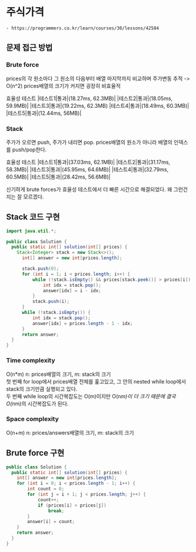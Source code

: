 # 주식가격
    - https://programmers.co.kr/learn/courses/30/lessons/42584

## 문제 접근 방법
### Brute force
prices의 각 원소마다 그 원소의 다음부터 배열 마지막까지 비교하며 주가변동 추적 -> O(n^2) prices배열의 크기가 커지면 굉장히 비효율적

효율성  테스트
|테스트1|통과|(18.27ms, 62.3MB)|
|테스트2|통과|(18.05ms, 59.9MB)|
|테스트3|통과|(19.22ms, 62.3MB)
|테스트4|통과|(18.49ms, 60.3MB)|
|테스트5|통과|(12.44ms, 56MB)|

### Stack
주가가 오르면 push, 주가가 내리면 pop. prices배열의 원소가 아니라 배열의 인덱스를 push/pop한다.

효율성  테스트
|테스트1|통과|(37.03ms, 62.1MB)|
|테스트2|통과|(31.17ms, 58.3MB)|
|테스트3|통과|(45.95ms, 64.6MB)|
|테스트4|통과|(32.79ms, 60.5MB)|
|테스트5|통과|(28.42ms, 56.6MB)|

신기하게 brute forces가 효율성 테스트에서 더 빠른 시간으로 해결되었다. 왜 그런건지는 잘 모르겠다.

## Stack 코드 구현
```java
import java.util.*;

public class Solution {
  public static int[] solution(int[] prices) {
    Stack<Integer> stack = new Stack<>();
      int[] answer = new int[prices.length];

      stack.push(0);
      for (int i = 1; i < prices.length; i++) {
          while (!stack.isEmpty() && prices[stack.peek()] > prices[i]) {
              int idx = stack.pop();
              answer[idx] = i - idx;
          }
          stack.push(i);
      }
      while (!stack.isEmpty()) {
          int idx = stack.pop();
          answer[idx] = prices.length - 1 - idx;
      }
      return answer;
  }
}
```

### Time complexity
O(n\*m) n: prices배열의 크기, m: stack의 크기   
첫 번째 for loop에서 prices배열 전체를 훑고있고, 그 안의 nested while loop에서 stack의 크기만큼 실행되고 있다.   
두 번째 while loop의 시간복잡도는 O(m)이지만 O(n*m)이 더 크기 때문에 결국 O(n*m)의 시간복잡도가 된다.

### Space complexity
O(n+m) n: prices/answers배열의 크기, m: stack의 크기

## Brute force 구현
```java
public class Solution {
  public static int[] solution(int[] prices) {
    int[] answer = new int[prices.length];
    for (int i = 0; i < prices.length - 1; i++) {
        int count = 0;
        for (int j = i + 1; j < prices.length; j++) {
            count++;
            if (prices[i] > prices[j])
                break;
        }
        answer[i] = count;
    }
    return answer;
  }
}
```
